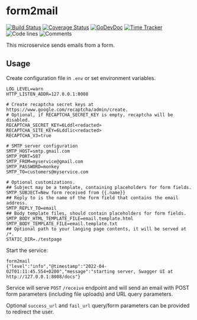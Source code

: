 # form2mail

[![Build Status](https://github.com/vearutop/form2mail/workflows/test-unit/badge.svg)](https://github.com/vearutop/form2mail/actions?query=branch%3Amaster+workflow%3Atest-unit)
[![Coverage Status](https://codecov.io/gh/vearutop/form2mail/branch/master/graph/badge.svg)](https://codecov.io/gh/vearutop/form2mail)
[![GoDevDoc](https://img.shields.io/badge/dev-doc-00ADD8?logo=go)](https://pkg.go.dev/github.com/vearutop/form2mail)
[![Time Tracker](https://wakatime.com/badge/github/vearutop/form2mail.svg)](https://wakatime.com/badge/github/vearutop/form2mail)
![Code lines](https://sloc.xyz/github/vearutop/form2mail/?category=code)
![Comments](https://sloc.xyz/github/vearutop/form2mail/?category=comments)

This microservice sends emails from a form.

## Usage

Create configuration file in `.env` or set environment variables.

```
LOG_LEVEL=warn
HTTP_LISTEN_ADDR=127.0.0.1:8008

# Create recaptcha secret keys at https://www.google.com/recaptcha/admin/create.
# Optional, if RECAPTCHA_SECRET_KEY is empty, recaptcha will be disabled.
RECAPTCHA_SECRET_KEY=6Lddl<redacted>
RECAPTCHA_SITE_KEY=6Lddlic<redacted>
RECAPTCHA_V3=true

# SMTP server configuration
SMTP_HOST=smtp.gmail.com
SMTP_PORT=587
SMTP_FROM=myservice@gmail.com
SMTP_PASSWORD=monkey
SMTP_TO=customers@myservice.com

# Optional customizations.
## Subject may be a template, containing placeholders for form fields.
SMTP_SUBJECT=New form received from {{.name}}
## Reply to is the name of the form field that contains the email address.
SMTP_REPLY_TO=email
## Body template files, should contain placeholders for form fields.
SMTP_BODY_HTML_TEMPLATE_FILE=email.template.html
SMTP_BODY_TEMPLATE_FILE=email.template.txt
## Optional path to your langing page contents, it will be served at /*. 
STATIC_DIR=./testpage
```

Start the service:

```
form2mail
{"level":"info","@timestamp":"2022-04-02T01:11:45.554+0200","message":"starting server, Swagger UI at http://127.0.0.1:8008/docs"}
```

Service will serve `POST` `/receive` endpoint and will send an email with POST form parameters (including file
uploads) and URL query parameters.

Optional `success_url` and `fail_url` query/form parameters can be provided to redirect the user.
